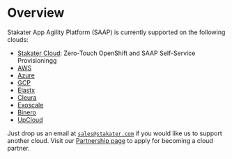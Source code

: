 # Overview

Stakater App Agility Platform (SAAP) is currently supported on the following clouds:

* [Stakater Cloud](./stakater-cloud.md): Zero-Touch OpenShift and SAAP Self-Service Provisioningg
* [AWS](./aws.md)
* [Azure](./azure.md)
* [GCP](./gcp.md)
* [Elastx](./exlastix.md)
* [Cleura](./cleura.md)
* [Exoscale](./exoscale.md)
* [Binero](./binero.md)
* [UpCloud](./upcloud.md)

Just drop us an email at [`sales@stakater.com`](mailto:sales@stakater.com) if you would like us to support another cloud. Visit our [Partnership page](https://www.stakater.com/partnership) to apply for becoming a cloud partner.
